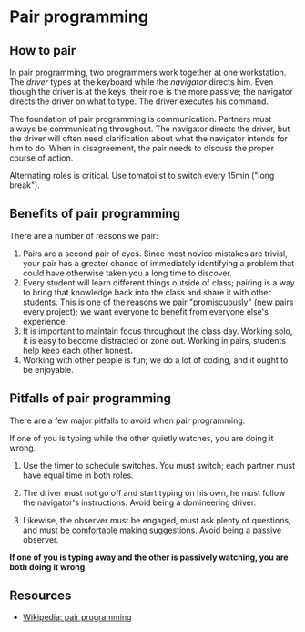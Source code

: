 # Pair programming

## How to pair

In pair programming, two programmers work together at one
workstation. The *driver* types at the keyboard while the *navigator*
directs him. Even though the driver is at the keys, their role is the
more passive; the navigator directs the driver on what to type. The
driver executes his command.

The foundation of pair programming is communication. Partners must
always be communicating throughout. The navigator directs the driver,
but the driver will often need clarification about what the navigator
intends for him to do. When in disagreement, the pair needs to discuss
the proper course of action.

Alternating roles is critical. Use tomatoi.st to switch every 15min
("long break").

## Benefits of pair programming

There are a number of reasons we pair:

1. Pairs are a second pair of eyes. Since most novice mistakes are
   trivial, your pair has a greater chance of immediately identifying
   a problem that could have otherwise taken you a long time to
   discover.
2. Every student will learn different things outside of class; pairing
   is a way to bring that knowledge back into the class and share it
   with other students. This is one of the reasons we pair
   "promiscuously" (new pairs every project); we want everyone to
   benefit from everyone else's experience.
3. It is important to maintain focus throughout the class day. Working
   solo, it is easy to become distracted or zone out. Working in
   pairs, students help keep each other honest.
4. Working with other people is fun; we do a lot of coding, and it
   ought to be enjoyable.

## Pitfalls of pair programming

There are a few major pitfalls to avoid when pair programming:

If one of you is typing while the other quietly watches, you are doing
it wrong.

1. Use the timer to schedule switches. You must switch; each partner
   must have equal time in both roles.

2. The driver must not go off and start typing on his own, he must
   follow the navigator's instructions. Avoid being a domineering
   driver.
3. Likewise, the observer must be engaged, must ask plenty of
   questions, and must be comfortable making suggestions. Avoid being
   a passive observer.

**If one of you is typing away and the other is passively watching,
you are both doing it wrong**.

## Resources
* [Wikipedia: pair programming][wiki-pair-programming]

[wiki-pair-programming]: http://en.wikipedia.org/wiki/Pair_programming
